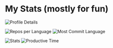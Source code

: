 # My Stats (mostly for fun)

![Profile Details](http://github-profile-summary-cards.vercel.app/api/cards/profile-details?username=ramzel1414&theme=tokyonight)

![Repos per Language](http://github-profile-summary-cards.vercel.app/api/cards/repos-per-language?username=ramzel1414&theme=tokyonight) ![Most Commit Language](http://github-profile-summary-cards.vercel.app/api/cards/most-commit-language?username=ramzel1414&theme=tokyonight)

![Stats](http://github-profile-summary-cards.vercel.app/api/cards/stats?username=ramzel1414&theme=tokyonight) ![Productive Time](http://github-profile-summary-cards.vercel.app/api/cards/productive-time?username=ramzel1414&theme=tokyonight&utcOffset=8)
